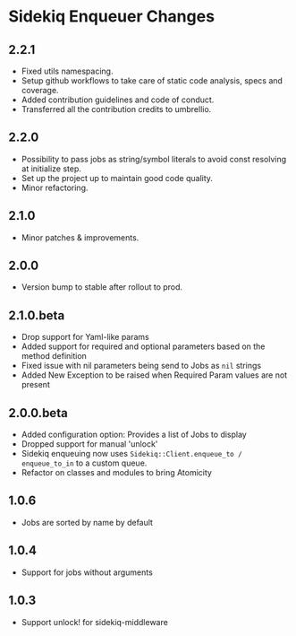 # Sidekiq Enqueuer Changes
2.2.1
-----------

- Fixed utils namespacing.
- Setup github workflows to take care of static code analysis, specs and coverage.
- Added contribution guidelines and code of conduct.
- Transferred all the contribution credits to umbrellio.

2.2.0
-----------

- Possibility to pass jobs as string/symbol literals to avoid const resolving at initialize step.
- Set up the project up to maintain good code quality.
- Minor refactoring.

2.1.0
-----------

- Minor patches & improvements.

2.0.0
-----------

- Version bump to stable after rollout to prod.


2.1.0.beta
-----------
- Drop support for Yaml-like params
- Added support for required and optional parameters based on the method definition
- Fixed issue with nil parameters being send to Jobs as `nil` strings
- Added New Exception to be raised when Required Param values are not present

2.0.0.beta
-----------

- Added configuration option: Provides a list of Jobs to display
- Dropped support for manual 'unlock'
- Sidekiq enqueuing now uses `Sidekiq::Client.enqueue_to / enqueue_to_in` to a custom queue.
- Refactor on classes and modules to bring Atomicity


1.0.6
-----------

- Jobs are sorted by name by default


1.0.4
-----------

- Support for jobs without arguments


1.0.3
-----------

- Support unlock! for sidekiq-middleware
